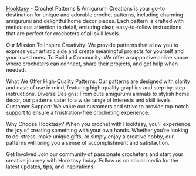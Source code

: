 [Hooktasy](https://hooktasy.com/) - Crochet Patterns & Amigurumi Creations is your go-to destination for unique and adorable crochet patterns, including charming amigurumi and delightful home decor pieces. 
Each pattern is crafted with meticulous attention to detail, ensuring clear, easy-to-follow instructions that are perfect for crocheters of all skill levels.

Our Mission
To Inspire Creativity: We provide patterns that allow you to express your artistic side and create meaningful projects for yourself and your loved ones.
To Build a Community: We offer a supportive online space where crocheters can connect, share their projects, and get help when needed.

What We Offer
High-Quality Patterns: Our patterns are designed with clarity and ease of use in mind, featuring high-quality graphics and step-by-step instructions.
Diverse Designs: From cute amigurumi animals to stylish home decor, our patterns cater to a wide range of interests and skill levels.
Customer Support: We value our customers and strive to provide top-notch support to ensure a frustration-free crocheting experience.

Why Choose Hooktasy?
When you crochet with Hooktasy, you'll experience the joy of creating something with your own hands. Whether you're looking to de-stress, make unique gifts, or simply enjoy a creative hobby, our patterns will bring you a sense of accomplishment and satisfaction.

Get Involved
Join our community of passionate crocheters and start your creative journey with Hooktasy today. Follow us on social media for the latest updates, tips, and inspirations.



